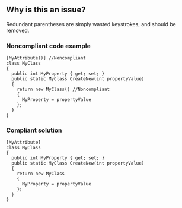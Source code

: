 ## Why is this an issue?

Redundant parentheses are simply wasted keystrokes, and should be removed.

### Noncompliant code example

    [MyAttribute()] //Noncompliant
    class MyClass
    {
      public int MyProperty { get; set; }
      public static MyClass CreateNew(int propertyValue)
      {
        return new MyClass() //Noncompliant
        {
          MyProperty = propertyValue
        };
      }
    }

### Compliant solution

    [MyAttribute]
    class MyClass
    {
      public int MyProperty { get; set; }
      public static MyClass CreateNew(int propertyValue)
      {
        return new MyClass
        {
          MyProperty = propertyValue
        };
      }
    }
